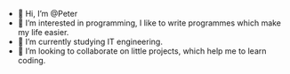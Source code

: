 - 👋 Hi, I’m @Peter
- 👀 I’m interested in programming, I like to write programmes which make my life easier.
- 🌱 I’m currently studying IT engineering.
- 💞️ I’m looking to collaborate on little projects, which help me to learn coding.

<!---
Peter-coding/Peter-coding is a ✨ special ✨ repository because its `README.md` (this file) appears on your GitHub profile.
You can click the Preview link to take a look at your changes.
--->
